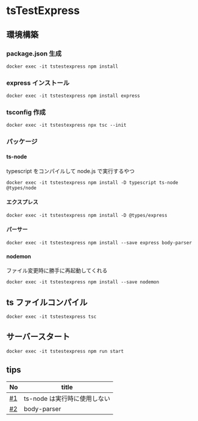 # tsTestExpress

## 環境構築

### package.json 生成

```
docker exec -it tstestexpress npm install
```

### express インストール

```
docker exec -it tstestexpress npm install express
```

### tsconfig 作成

```
docker exec -it tstestexpress npx tsc --init
```

### パッケージ

#### ts-node

typescript をコンパイルして node.js で実行するやつ

```
docker exec -it tstestexpress npm install -D typescript ts-node @types/node
```

#### エクスプレス

```
docker exec -it tstestexpress npm install -D @types/express
```

#### パーサー

```
docker exec -it tstestexpress npm install --save express body-parser
```

#### nodemon

ファイル変更時に勝手に再起動してくれる

```
docker exec -it tstestexpress npm install --save nodemon
```

## ts ファイルコンパイル

```
docker exec -it tstestexpress tsc
```

## サーバースタート

```
docker exec -it tstestexpress npm run start
```

## tips

| No                                                         | title                        |
| ---------------------------------------------------------- | ---------------------------- |
| [#1](https://github.com/cossack910/tsTestExpress/issues/1) | ts-node は実行時に使用しない |
| [#2](https://github.com/cossack910/tsTestExpress/issues/2) | body-parser                  |

